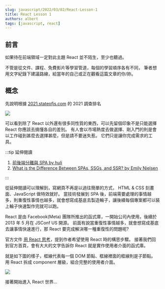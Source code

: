 ```yaml
---
slug: javascript/2022/03/02/React-Lesson-1
title: React Lesson 1
authors: albert
tags: [javascript, react]
---
```


## 前言

如果待在前端領域一定對此主題 React 並不陌生，至少也聽過。

不管是從文件、課程、免費影片等學習管道，每個的學習順序各有不同，
筆者想用文字紀錄下建議路線，給當年的自己或正在觀看這篇文章的你/妳。

<!--truncate-->

## 概念

先說明根據 [2021.stateofjs.com](https://2021.stateofjs.com/en-US/libraries/front-end-frameworks) 的 2021 調查排名

![](https://firebasestorage.googleapis.com/v0/b/albertnotes-65a90.appspot.com/o/front_end_frameworks_experience_ranking.png?alt=media&token=e532c2a0-241a-44c2-b90b-91c10827c61e)

可以看到除了 React 以外還有很多同性質的東西，可以先留個印象不是只能選擇 React 你應該去搞懂各自的差別。
有人會以市場熱度去做選擇、剛入門的則是會以工作碰到甚麼去選擇甚麼，但是請不要迷失惹。
它們只是讓你完成需求的工具。

:::tip 延伸閱讀

1. [前後端分離與 SPA by huli](https://blog.techbridge.cc/2017/09/16/frontend-backend-mvc/)
2. [What is the Difference Between SPAs, SSGs, and SSR? by Emily Nielsen](https://graphcms.com/blog/difference-spa-ssg-ssr)

:::

從延伸閱讀可以理解到，寫網頁不再是以過往簡單的方式， HTML & CSS 刻畫面、JavaScript 做特效就好。
當技術發展到 SPA 後，前端需要處理的事情越多，則重復性事情也越多，就會想寫成基底去製造輪子，讓後續每個專案都可以裝上輪子快速製作完就可以跑。

React 是由 Facebook(Meta) 團隊所推出的函式庫，一開始公司內使用，後續於 2013 年 5 月在 JSConf US 開源。
前面有說當重復性事情越多，就會想寫成基底去讓事情快速進行，那 React 要完成解決哪一種重復性的問題呢?

官方文件 [用 React 思考](https://zh-hant.reactjs.org/docs/thinking-in-react.html)，提到作者希望使用 React 時的構思步驟。
接著我們回到官方首頁，會有大大的文字告訴你 React 就是實作使用者介面的函式庫。

就是如下圖的樣子，框線代表每一個 DOM 節點、框線裡面的框線則是子節點。
用 React 拆成 component 層級，組合完整的使用者介面。

![](https://firebasestorage.googleapis.com/v0/b/albertnotes-65a90.appspot.com/o/react-1_1.png?alt=media&token=9700576a-3a8f-4e59-b7ee-13c4ba42b8df)

接著開始進入 React 世界...
